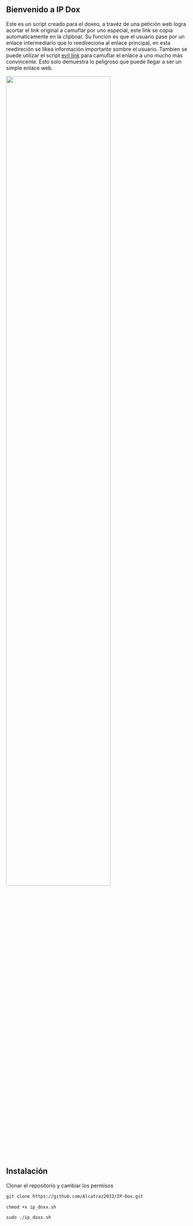 ## Bienvenido a IP Dox

Este es un script creado para el doxeo, a travéz de una petición web logra acortar el link original a camuflar por uno especial, este link se copia automaticamente
en la clipboar. Su funcion es que el usuario pase por un enlace intermediario que lo reedireciona al enlace principal, en esta reedireción se likea
información importante sombre el usuario. Tambien se puede utilizar el script [evil link](https://github.com/Alcatraz2033/evil-link) para camuflar el enlace a uno mucho
más convincente. Esto solo demuestra lo peligroso que puede llegar a ser un simple enlace web.

<p align="left">
	<img src="https://i.imgur.com/CXRWeJM.png" width="75%" height="75%" align="">
</p>

## Instalación

Clonar el repositorio y cambiar los permisos

```markdown
git clone https://github.com/Alcatraz2033/IP-Dox.git

chmod +x ip_doxx.sh

sudo ./ip_doxx.sh

```
